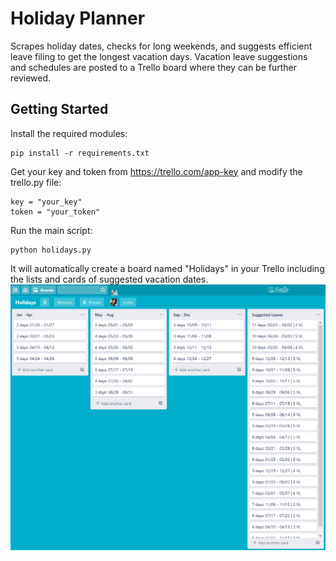 # Holiday Planner
Scrapes holiday dates, checks for long weekends, and suggests efficient leave filing to get the longest vacation days.
Vacation leave suggestions and schedules are posted to a Trello board where they can be further reviewed.

## Getting Started

Install the required modules:
```
pip install -r requirements.txt
```

Get your key and token from https://trello.com/app-key and modify the trello.py file:
```
key = "your_key"
token = "your_token"
```

Run the main script:
```
python holidays.py
```

It will automatically create a board named "Holidays" in your Trello including the lists and cards of suggested vacation dates.
![Holidays](images/trello-holidays.PNG)
